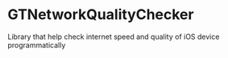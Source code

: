 # GTNetworkQualityChecker
Library that help check internet speed and quality of iOS device programmatically
